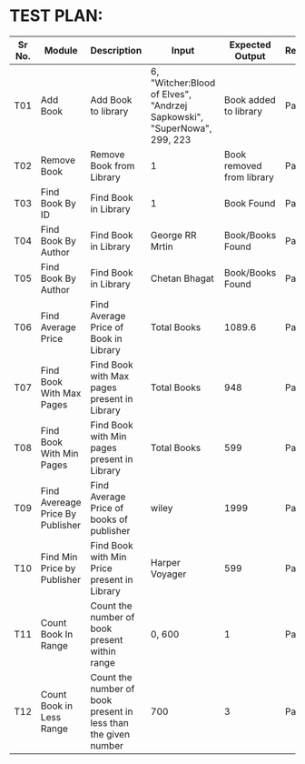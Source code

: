 # TEST PLAN:

| Sr No. | Module                           | Description                                                    | Input           | Expected Output          | Result |
|--------|----------------------------------|----------------------------------------------------------------|-----------------|--------------------------|--------|
| T01    | Add Book                         | Add Book to library                                            | 6, "Witcher:Blood of Elves", "Andrzej Sapkowski", "SuperNowa", 299, 223 | Book added to library | Pass |
| T02    | Remove Book                      | Remove Book from Library                                       | 1               | Book removed from library | Pass  |
| T03    | Find Book By ID                  | Find Book in Library                                           | 1               | Book Found                | Pass  |
| T04    | Find Book By Author              | Find Book in Library                                           | George RR Mrtin | Book/Books Found          | Pass  |
| T05    | Find Book By Author              | Find Book in Library                                           | Chetan Bhagat   | Book/Books Found          | Pass  |
| T06    | Find Average Price               | Find Average Price of Book in Library                          | Total Books     | 1089.6                    | Pass  |
| T07    | Find Book With Max Pages         | Find Book with Max pages present in Library                    | Total Books     | 948                       | Pass  |
| T08    | Find Book With Min Pages         | Find Book with Min pages present in Library                    |  Total Books    | 599                       | Pass  |
| T09    | Find Avereage Price By Publisher | Find Average Price of books of publisher                       | wiley           | 1999                      | Pass  |
| T10    | Find Min Price by Publisher      | Find Book with Min Price present in Library                    | Harper Voyager  | 599                       | Pass  |
| T11    | Count Book In Range              | Count the number of book present within range                  | 0, 600          | 1                         | Pass  |
| T12    | Count Book in Less Range         | Count the number of book present in less than the given number | 700             | 3                         | Pass  |


